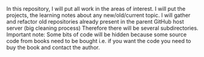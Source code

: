 In this repository, I will put all work in the areas of interest.
I will put the projects, the learning notes about any new/old/current topic.
I will gather and refactor old repositories already present in the parent GitHub host server (big cleaning process)
Therefore there will be several subdirectories.
Important note: Some bits of code will be hidden because some source code from books need to be bought i.e. if you want the code you need to buy the book and contact the author.